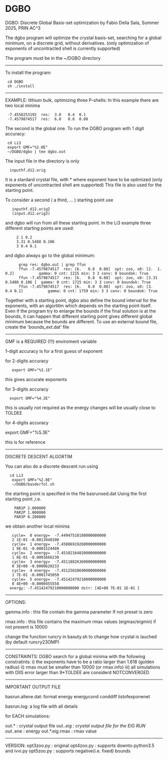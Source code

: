 # DGBO

DGBO: Discrete Global Basis-set optimization
by Fabio Della Sala, Summer 2025, PRIN AC^3


The dgbo program will optimize the crystal basis-set, searching for a global minimum, on a discrete grid, without derivatives.
(only optimization of exponents of uncontracted shell is currently supported)


The program must be in the ~/DGBO directory

------------------------------------------------------
To install the program:

     cd DGBO
     sh ./install
-------------------------------------------------------
EXAMPLE: lithium bulk, optimizing three P-shells:
In this example there are two local minima

     -7.4558253192  res:  3.0   0.4  0.1 
     -7.4579874517  res:  6.0   0.8  0.08
The second is the global one.
To run the DGBO program with 1 digit accuracy:

     cd Li3
     export GMF="%2.0E"
     ~/DGBO/dgbo | tee dgbo.out

The input file in the directory is only

      inputhf.d12.orig

It is a stardard crystal file, with * where exponent have to be optimized
(only exponents of uncontracted shell are supported)
This file is also used for the starting point.

To consider a second ( a third, ... )  starting point use

       inputhf.d12.orig2
       (input.d12.orig3)

and dgbo will run from all these starting point.
In the Li3 example three different starting points are used:

         2 1 0.2
         3.31 0.5488 0.106 
         3 0.4 0.1
and dgbo always go to the global minimum:

          grep res: dgbo.out | grep ffun
          ffun -7.4579874517  res: [6.   0.8  0.08]  opt: zoo, x0: [2.  1.  0.2]           gamma: 0 cnt: 1215 min: 3 3 conv: 0 boundok: True
          ffun -7.4579874517  res: [6.   0.8  0.08]  opt: zoo, x0: [3.31   0.5488 0.106 ]  gamma: 0 cnt: 1725 min: 3 3 conv: 0 boundok: True
          ffun -7.4579874517  res: [6.   0.8  0.08]  opt: zoo, x0: [3.  0.4 0.1]           gamma: 0 cnt: 1759 min: 3 3 conv: 0 boundok: True


Together with a starting point, dgbo also define the bound interval for the exponents, with
an algortitm which depends on the starting point itself.
Even if the program try to enlarge the bounds if the final solution is at the bounds, 
it can happen that different starting point gives different global minimum
because the bounds are different.
To use an external bound file, create the 'bounds_ext.dat' file


---------------------------------------------------
GMF is a REQUIRED (!!!) enviroment variable

1-digit accuracy is for a first guess of exponent

for 2-digits accuracy

       export GMF="%3.1E"

this gives accurate exponents

for 3-digits accuracy

      export GMF="%4.2E"

this is usually not required as the energy changes will be usually close to TOLDEE

for 4-digits accuracy

 export GMF="%5.3E"

this is for reference

----------------------------------------------------

DISCRETE DESCENT ALGORTIM

You can also do a discrete descent run using

      cd Li3
       export GMF="%2.0E"
       ~/DGBO/basderfol.sh 
       
the starting point is specified in the file basrunsed.dat
Using the first starting point ,i.e.

        PAR1P 2.000000
        PAR2P 1.000000
        PAR3P 0.200000
        
we obtain another local minima

       cycle=  0 energy=  -7.44947518180000000000
       2 1E-01 -0.0013940100
       cycle=  1 energy=  -7.45086919260000000000
       1 9E-01 -0.0001524480
       cycle=  2 energy=  -7.45102164020000000000
       1 8E-01 -0.0001666230
       cycle=  3 energy=  -7.45118826360000000000
       0 3E+00 -0.0000620233 
       cycle=  4 energy=  -7.45125028690000000000
       1 7E-01 -0.0001745050
       cycle=  5 energy=  -7.45142479210000000000
       0 4E+00 -0.0000455558
      energy: -7.45142479210000000000 dstr: [4E+00 7E-01 1E-01 ]




---------------------------------------------------------
OPTIONS:

gamma.info : this file contain the gamma parameter
             If not preset is zero

rmax.info  : this file contains the maximum rmax values (eigmax/eigmin)
             if not present is 10000


change the function runcry in basuty.sh to change how crystal is lauched
(by default runcry23OMP)

------------------------------------------------------------
CONSTRAINTS:
 DGBO search for a global minima with the following constratints:
 i) the exponents have to be a ratio larger than 1.618 (golden radius)
 ii) rmax must be smaller than 10000 (or rmax.info)
 iii) all simulations with DIIS error larger than 9*TOLDEE are considerd NOTCONVERGED

-----------------
IMPORTANT OUTPUT FILE

basrun.allene.dat: format
 energy energycond conddiff listofexponenet


basrun.log: a log file with all details

for EACH simulations:


out.*          : crystal output file
out.*.eig      : crystal output file for the EIG RUN
out.*.ene      : energy
out.*.eig.rmax : rmax value

----------------------
VERSION:
 opt3zoo.py : original
 opt4zoo.py : supports downto python3.5 and ivvi.py 
 opt5zoo.py : supports negative(i.e. fixed) bounds
 
